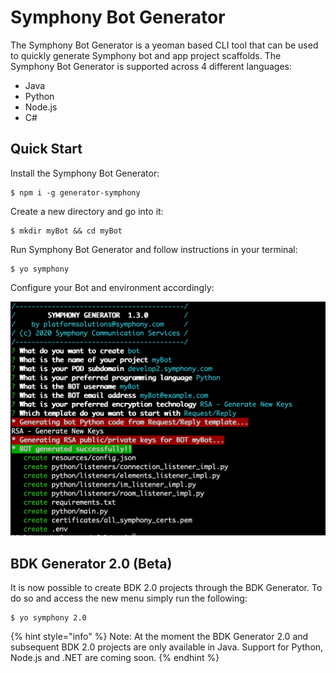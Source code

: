 # Symphony Bot Generator

The Symphony Bot Generator is a yeoman based CLI tool that can be used to quickly generate Symphony bot and app project scaffolds. The Symphony Bot Generator is supported across 4 different languages:

* Java
* Python
* Node.js
* C\#

## Quick Start

Install the Symphony Bot Generator:

```text
$ npm i -g generator-symphony
```

Create a new directory and go into it:

```text
$ mkdir myBot && cd myBot
```

Run Symphony Bot Generator and follow instructions in your terminal:

```text
$ yo symphony
```

Configure your Bot and environment accordingly:

![](../../.gitbook/assets/screen-shot-2020-10-05-at-2.20.00-pm.png)

## BDK Generator 2.0 \(Beta\)

It is now possible to create BDK 2.0 projects through the BDK Generator. To do so and access the new menu simply run the following:

```text
$ yo symphony 2.0
```

{% hint style="info" %}
Note: At the moment the BDK Generator 2.0 and subsequent BDK 2.0 projects are only available in Java. Support for Python, Node.js and .NET are coming soon.
{% endhint %}

